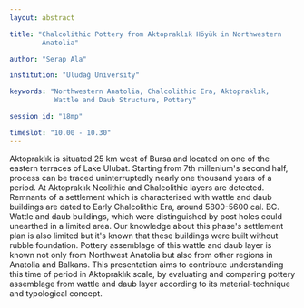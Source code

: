 ```yaml
---
layout: abstract

title: "Chalcolithic Pottery from Aktopraklık Höyük in Northwestern
        Anatolia"

author: "Serap Ala"

institution: "Uludağ University"

keywords: "Northwestern Anatolia, Chalcolithic Era, Aktopraklık,
           Wattle and Daub Structure, Pottery"

session_id: "18mp"

timeslot: "10.00 - 10.30"
---
```


Aktopraklık is situated 25 km west of Bursa and located on one of the
eastern terraces of Lake Ulubat. Starting from 7th millenium's second
half, process can be traced uninterruptedly nearly one thousand years
of a period. At Aktopraklık Neolithic and Chalcolithic layers are
detected. Remnants of a settlement which is characterised with wattle
and daub buildings are dated to Early Chalcolithic Era, around
5800-5600 cal. BC.  Wattle and daub buildings, which were
distinguished by post holes could unearthed in a limited area. Our
knowledge about this phase's settlement plan is also limited but it's
known that these buildings were built without rubble
foundation. Pottery assemblage of this wattle and daub layer is known
not only from Northwest Anatolia but also from other regions in
Anatolia and Balkans. This presentation aims to contribute
understanding this time of period in Aktopraklık scale, by evaluating
and comparing pottery assemblage from wattle and daub layer according
to its material-technique and typological concept.
